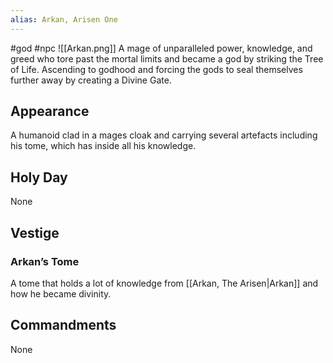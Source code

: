 ```yaml
---
alias: Arkan, Arisen One
---
```


#god #npc 
<span class="rightimg"><span class="smallimg">  ![[Arkan.png]]</span></span>
A mage of unparalleled power, knowledge, and greed who tore past the mortal limits and became a god by striking the Tree of Life. Ascending to godhood and forcing the gods to seal themselves further away by creating a Divine Gate.

  

## Appearance

A humanoid clad in a mages cloak and carrying several artefacts including his tome, which has inside all his knowledge.



## Holy Day
None


## Vestige
### Arkan’s Tome

A tome that holds a lot of knowledge from [[Arkan, The Arisen|Arkan]] and how he became divinity.


## Commandments
None

  